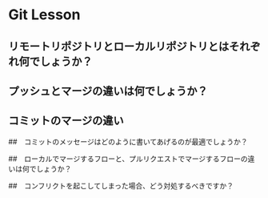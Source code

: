 # Git Lesson

## リモートリポジトリとローカルリポジトリとはそれぞれ何でしょうか？




## プッシュとマージの違いは何でしょうか？




## コミットのマージの違い




##　コミットのメッセージはどのように書いてあげるのが最適でしょうか？




##　ローカルでマージするフローと、プルリクエストでマージするフローの違いは何でしょうか？




##　コンフリクトを起こしてしまった場合、どう対処するべきですか？


